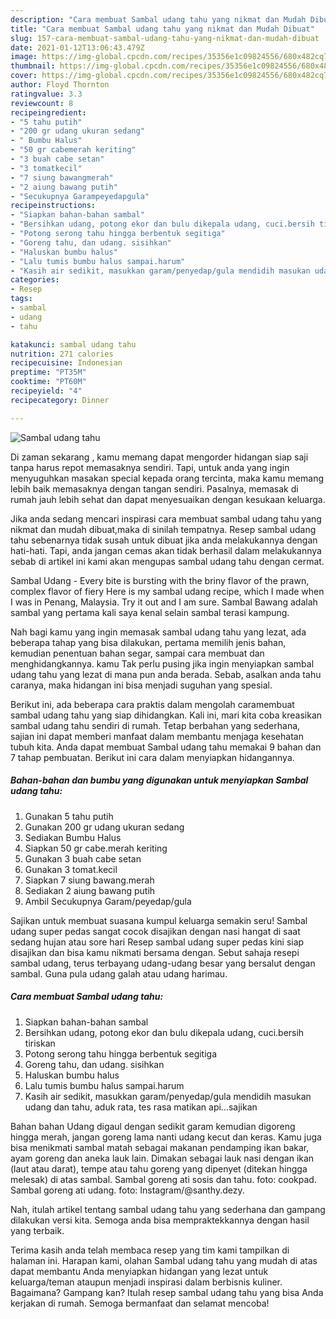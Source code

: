 ```yaml
---
description: "Cara membuat Sambal udang tahu yang nikmat dan Mudah Dibuat"
title: "Cara membuat Sambal udang tahu yang nikmat dan Mudah Dibuat"
slug: 157-cara-membuat-sambal-udang-tahu-yang-nikmat-dan-mudah-dibuat
date: 2021-01-12T13:06:43.479Z
image: https://img-global.cpcdn.com/recipes/35356e1c09824556/680x482cq70/sambal-udang-tahu-foto-resep-utama.jpg
thumbnail: https://img-global.cpcdn.com/recipes/35356e1c09824556/680x482cq70/sambal-udang-tahu-foto-resep-utama.jpg
cover: https://img-global.cpcdn.com/recipes/35356e1c09824556/680x482cq70/sambal-udang-tahu-foto-resep-utama.jpg
author: Floyd Thornton
ratingvalue: 3.3
reviewcount: 8
recipeingredient:
- "5 tahu putih"
- "200 gr udang ukuran sedang"
- " Bumbu Halus"
- "50 gr cabemerah keriting"
- "3 buah cabe setan"
- "3 tomatkecil"
- "7 siung bawangmerah"
- "2 aiung bawang putih"
- "Secukupnya Garampeyedapgula"
recipeinstructions:
- "Siapkan bahan-bahan sambal"
- "Bersihkan udang, potong ekor dan bulu dikepala udang, cuci.bersih tiriskan"
- "Potong serong tahu hingga berbentuk segitiga"
- "Goreng tahu, dan udang. sisihkan"
- "Haluskan bumbu halus"
- "Lalu tumis bumbu halus sampai.harum"
- "Kasih air sedikit, masukkan garam/penyedap/gula mendidih masukan udang dan tahu, aduk rata, tes rasa matikan api...sajikan"
categories:
- Resep
tags:
- sambal
- udang
- tahu

katakunci: sambal udang tahu 
nutrition: 271 calories
recipecuisine: Indonesian
preptime: "PT35M"
cooktime: "PT60M"
recipeyield: "4"
recipecategory: Dinner

---
```



![Sambal udang tahu](https://img-global.cpcdn.com/recipes/35356e1c09824556/680x482cq70/sambal-udang-tahu-foto-resep-utama.jpg)

Di zaman  sekarang , kamu memang dapat mengorder hidangan siap saji tanpa harus repot memasaknya sendiri. Tapi, untuk anda yang ingin menyuguhkan masakan special kepada orang tercinta, maka kamu memang lebih baik memasaknya dengan tangan sendiri. Pasalnya, memasak di rumah jauh lebih sehat dan dapat menyesuaikan dengan kesukaan keluarga.

Jika anda sedang mencari inspirasi cara membuat sambal udang tahu yang nikmat dan mudah dibuat,maka di sinilah tempatnya. Resep sambal udang tahu  sebenarnya tidak susah untuk dibuat jika anda melakukannya dengan hati-hati. Tapi, anda jangan cemas akan tidak berhasil dalam melakukannya 
sebab di artikel ini kami akan mengupas sambal udang tahu dengan cermat.  

Sambal Udang - Every bite is bursting with the briny flavor of the prawn, complex flavor of fiery Here is my sambal udang recipe, which I made when I was in Penang, Malaysia. Try it out and I am sure. Sambal Bawang adalah sambal yang pertama kali saya kenal selain sambal terasi kampung.

Nah bagi kamu yang ingin memasak sambal udang tahu yang lezat, ada beberapa tahap yang bisa dilakukan, pertama memilih jenis bahan, kemudian penentuan bahan segar, sampai cara membuat dan menghidangkannya. kamu Tak perlu pusing jika ingin menyiapkan sambal udang tahu yang lezat di mana pun anda berada. Sebab, asalkan anda  tahu caranya, maka hidangan ini bisa menjadi suguhan yang spesial.

Berikut ini, ada beberapa cara praktis  dalam mengolah caramembuat sambal udang tahu yang siap dihidangkan. Kali ini, mari kita coba kreasikan sambal udang tahu sendiri di rumah. Tetap berbahan yang sederhana, sajian ini dapat memberi manfaat dalam membantu menjaga kesehatan tubuh kita. Anda dapat membuat Sambal udang tahu memakai 9 bahan dan 7 tahap pembuatan. Berikut ini cara dalam menyiapkan hidangannya.

<!--inarticleads1-->

##### Bahan-bahan dan bumbu yang digunakan untuk menyiapkan Sambal udang tahu:

1. Gunakan 5 tahu putih
1. Gunakan 200 gr udang ukuran sedang
1. Sediakan  Bumbu Halus
1. Siapkan 50 gr cabe.merah keriting
1. Gunakan 3 buah cabe setan
1. Gunakan 3 tomat.kecil
1. Siapkan 7 siung bawang.merah
1. Sediakan 2 aiung bawang putih
1. Ambil Secukupnya Garam/peyedap/gula


Sajikan untuk membuat suasana kumpul keluarga semakin seru! Sambal udang super pedas sangat cocok disajikan dengan nasi hangat di saat sedang hujan atau sore hari Resep sambal udang super pedas kini siap disajikan dan bisa kamu nikmati bersama dengan. Sebut sahaja resepi sambal udang, terus terbayang udang-udang besar yang bersalut dengan sambal. Guna pula udang galah atau udang harimau. 

<!--inarticleads2-->

##### Cara membuat Sambal udang tahu:

1. Siapkan bahan-bahan sambal
1. Bersihkan udang, potong ekor dan bulu dikepala udang, cuci.bersih tiriskan
1. Potong serong tahu hingga berbentuk segitiga
1. Goreng tahu, dan udang. sisihkan
1. Haluskan bumbu halus
1. Lalu tumis bumbu halus sampai.harum
1. Kasih air sedikit, masukkan garam/penyedap/gula mendidih masukan udang dan tahu, aduk rata, tes rasa matikan api...sajikan


Bahan bahan Udang digaul dengan sedikit garam kemudian digoreng hingga merah, jangan goreng lama nanti udang kecut dan keras. Kamu juga bisa menikmati sambal matah sebagai makanan pendamping ikan bakar, ayam goreng dan aneka lauk lain. Dimakan sebagai lauk nasi dengan ikan (laut atau darat), tempe atau tahu goreng yang dipenyet (ditekan hingga melesak) di atas sambal. Sambal goreng ati sosis dan tahu. foto: cookpad. Sambal goreng ati udang. foto: Instagram/@santhy.dezy. 

Nah, itulah artikel tentang  sambal udang tahu  yang sederhana dan gampang dilakukan versi kita. Semoga anda bisa mempraktekkannya dengan hasil yang terbaik. 

Terima kasih anda telah membaca resep yang tim kami tampilkan di halaman ini. Harapan kami, olahan  Sambal udang tahu yang mudah di atas dapat membantu Anda menyiapkan hidangan yang lezat untuk keluarga/teman ataupun menjadi inspirasi dalam berbisnis kuliner. Bagaimana? Gampang kan? Itulah resep sambal udang tahu yang bisa Anda kerjakan di rumah. Semoga bermanfaat dan selamat mencoba!

